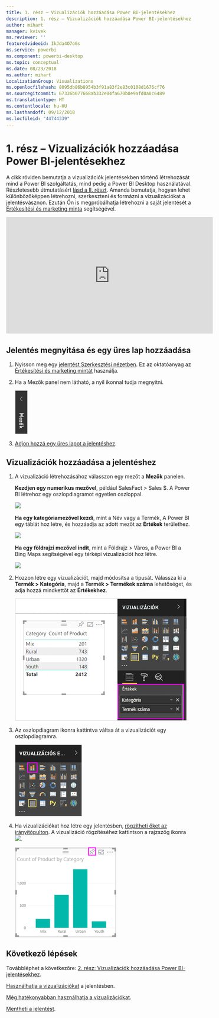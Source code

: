 ```yaml
---
title: 1. rész – Vizualizációk hozzáadása Power BI-jelentésekhez
description: 1. rész – Vizualizációk hozzáadása Power BI-jelentésekhez
author: mihart
manager: kvivek
ms.reviewer: ''
featuredvideoid: IkJda4O7oGs
ms.service: powerbi
ms.component: powerbi-desktop
ms.topic: conceptual
ms.date: 08/23/2018
ms.author: mihart
LocalizationGroup: Visualizations
ms.openlocfilehash: 8095db86b8954b3f91a83f2e83c0108d1676cf76
ms.sourcegitcommit: 67336b077668ab332e04fa670b0e9afd0a0c6489
ms.translationtype: HT
ms.contentlocale: hu-HU
ms.lasthandoff: 09/12/2018
ms.locfileid: "44744339"
---
```

# <a name="part-i-add-visualizations-to-a-power-bi-report"></a>1. rész – Vizualizációk hozzáadása Power BI-jelentésekhez
A cikk röviden bemutatja a vizualizációk jelentésekben történő létrehozását mind a Power BI szolgáltatás, mind pedig a Power BI Desktop használatával.  Részletesebb útmutatásért [lásd a II. részt](power-bi-report-add-visualizations-ii.md). Amanda bemutatja, hogyan lehet különbözőképpen létrehozni, szerkeszteni és formázni a vizualizációkat a jelentésvásznon. Ezután Ön is megpróbálhatja létrehozni a saját jelentését a [Értékesítési és marketing minta](../sample-datasets.md) segítségével.

<iframe width="560" height="315" src="https://www.youtube.com/embed/IkJda4O7oGs" frameborder="0" allowfullscreen></iframe>


## <a name="open-a-report-and-add-a-new-page"></a>Jelentés megnyitása és egy üres lap hozzáadása
1. Nyisson meg egy [jelentést Szerkesztési nézetben](../service-reading-view-and-editing-view.md). Ez az oktatóanyag az [Értékesítési és marketing mintát](../sample-datasets.md) használja.
2. Ha a Mezők panel nem látható, a nyíl ikonnal tudja megnyitni. 
   
   ![](media/power-bi-report-add-visualizations-i/pbi_nancy_fieldsfiltersarrow.png)
3. [Adjon hozzá egy üres lapot a jelentéshez](../power-bi-report-add-page.md).

## <a name="add-visualizations-to-the-report"></a>Vizualizációk hozzáadása a jelentéshez
1. A vizualizáció létrehozásához válasszon egy mezőt a **Mezők** panelen.  
   
   **Kezdjen egy numerikus mezővel**, például SalesFact > Sales $. A Power BI létrehoz egy oszlopdiagramot egyetlen oszloppal.
   
   ![](media/power-bi-report-add-visualizations-i/pbi_onecolchart.png)
   
   **Ha egy kategóriamezővel kezdi**, mint a Név vagy a Termék, A Power BI egy táblát hoz létre, és hozzáadja az adott mezőt az **Értékek** területhez.
   
   ![](media/power-bi-report-add-visualizations-i/pbi_agif_createchart3.gif)
   
   **Ha egy földrajzi mezővel indít**, mint a Földrajz > Város, a Power BI a Bing Maps segítségével egy térképi vizualizációt hoz létre.
   
   ![](media/power-bi-report-add-visualizations-i/power-bi-map.png)
2. Hozzon létre egy vizualizációt, majd módosítsa a típusát. Válassza ki a **Termék > Kategória**, majd a **Termék > Termékek száma** lehetőséget, és adja hozzá mindkettőt az **Értékekhez**.
   
   ![](media/power-bi-report-add-visualizations-i/part1table1.png)
3. Az oszlopdiagram ikonra kattintva váltsa át a vizualizációt egy oszlopdiagramra.
   
   ![](media/power-bi-report-add-visualizations-i/part1converttocolumn.png)
4. Ha vizualizációkat hoz létre egy jelentésben, [rögzítheti őket az irányítópulton](../service-dashboard-pin-tile-from-report.md). A vizualizáció rögzítéséhez kattintson a rajzszög ikonra ![](media/power-bi-report-add-visualizations-i/pinnooutline.png).
   
   ![](media/power-bi-report-add-visualizations-i/part1pin1.png)
  

## <a name="next-steps"></a>Következő lépések
 Továbbléphet a következőre: [2. rész: Vizualizációk hozzáadása Power BI-jelentésekhez](power-bi-report-add-visualizations-ii.md).
   
   [Használhatja a vizualizációkat](../service-reading-view-and-editing-view.md) a jelentésben.
   
   [Még hatékonyabban használhatja a vizualizációkat](power-bi-report-visualizations.md).
   
   [Mentheti a jelentést](../service-report-save.md).

